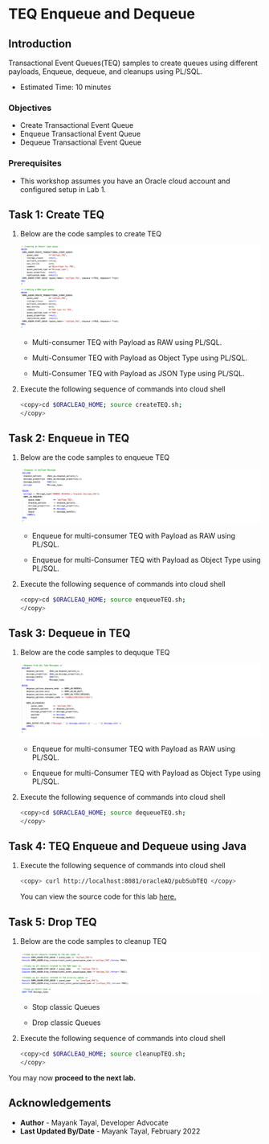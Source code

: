 # TEQ Enqueue and Dequeue

## Introduction

Transactional Event Queues(TEQ) samples to create queues using different payloads, Enqueue, dequeue, and cleanups using PL/SQL.

- Estimated Time: 10 minutes

### Objectives

- Create Transactional Event Queue
- Enqueue Transactional Event Queue
- Dequeue Transactional Event Queue

### Prerequisites

- This workshop assumes you have an Oracle cloud account and configured setup in Lab 1.

## Task 1: Create TEQ

1. Below are the code samples to create TEQ

    ![teqCreate](./images/create-teq.png " ")

    - Multi-consumer TEQ with Payload as RAW using PL/SQL.

    - Multi-Consumer TEQ with Payload as Object Type using PL/SQL.

    - Multi-Consumer TEQ with Payload as JSON Type using PL/SQL.

2. Execute the following sequence of commands into cloud shell

    ```bash
    <copy>cd $ORACLEAQ_HOME; source createTEQ.sh;
    </copy>
    ```

## Task 2: Enqueue in TEQ

1. Below are the code samples to enqueue TEQ

    ![enqueueTEQ](./images/enqueue-teq.png " ")

    - Enqueue for multi-consumer TEQ with Payload as RAW using PL/SQL.

    - Enqueue for multi-Consumer TEQ with Payload as Object Type using PL/SQL.

2. Execute the following sequence of commands into cloud shell

    ```bash
    <copy>cd $ORACLEAQ_HOME; source enqueueTEQ.sh;
    </copy>
    ```

## Task 3: Dequeue in TEQ

1. Below are the code samples to dequque TEQ

    ![dequeueTEQ](./images/dequeue-teq.png " ")

    - Enqueue for multi-consumer TEQ with Payload as RAW using PL/SQL.

    - Enqueue for multi-Consumer TEQ with Payload as Object Type using PL/SQL.

2. Execute the following sequence of commands into cloud shell

    ```bash
    <copy>cd $ORACLEAQ_HOME; source dequeueTEQ.sh;
    </copy>
    ```

## Task 4: TEQ Enqueue and Dequeue using Java

1. Execute the following sequence of commands into cloud shell

    ```bash
    <copy> curl http://localhost:8081/oracleAQ/pubSubTEQ </copy>
    ```

    You can view the source code for this lab [here.](https://github.com/oracle/microservices-datadriven/tree/main/workshops/oracleAQ/aqJava/src/main/java/com/examples/enqueueDequeueTEQ/EnqueueDequeueTEQ.java)

## Task 5: Drop TEQ

1. Below are the code samples to cleanup TEQ

    ![cleanupTEQ](./images/cleanup-teq.png " ")

    - Stop classic Queues

    - Drop classic Queues

2. Execute the following sequence of commands into cloud shell

    ```bash
    <copy>cd $ORACLEAQ_HOME; source cleanupTEQ.sh;
    </copy>
    ```

 You may now **proceed to the next lab.**

## Acknowledgements

- **Author** - Mayank Tayal, Developer Advocate
- **Last Updated By/Date** - Mayank Tayal, February 2022

